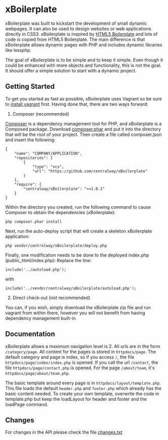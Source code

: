xBoilerplate
==================================

xBoilerplate was built to kickstart the development of small dynamic webpages. It can also be used to design
websites or web applications directly in CSS3. xBoilerplate is inspired by [HTML5 Boilerplate](http://html5boilerplate.com/)
and lots of code is copied from HTML5 Boilerplate. The main difference is that xBoilerplate allows dynamic pages
with PHP and includes dynamic libraries like lessphp.

The goal of xBoilerplate is to be simple and to keep it simple. Even though it could be enhanced with more objects
and functionality, this is not the goal. It should offer a simple solution to start with a dynamic project.


Getting Started
---------------
To get you started as fast as possible, xBoilerplate uses Vagrant so be sure to
[install vagrant](http://vagrantup.com/docs/getting-started/index.html) first. Having done that, there are two ways forward:

1) Composer (recommended)

[Composer](http://getcomposer.org/doc/00-intro.md) is a dependency management tool for PHP, and xBoilerplate is a
Composed package. Download [composer.phar](http://getcomposer.org/composer.phar) and put it into the directory that
will be the root of your project. Then create a file called composer.json and insert the following:

	{
	    "name": "COMPANY/APPLICATION",
	    "repositories": [
	        {
	            "type": "vcs",
	            "url": "https://github.com/centralway/xBoilerplate"
	        }
	    ],
	    "require": {
	        "centralway/xBoilerplate": ">=1.0.1"
	    }
	}

Within the directory you created, run the following command to cause Composer to obtain the dependencies (xBoilerplate):

    php composer.phar install

Next, run the auto-deploy script that will create a skeleton xBoilerplate application:

    php vendor/centralway/xBoilerplate/deploy.php

Finally, one modification needs to be done to the deployed index.php (public_html/index.php):
Replace the line:

    include('../autoload.php');
 
with

    include('../vendor/centralway/xBoilerplate/autoload.php');


2) Direct check-out (not recommended)

You can, if you wish, simply download the xBoilerplate zip file and run vagrant from within there, however you will not
benefit from having dependency management built-in.


Documentation
-------------
xBoilerplate allows a maximum navigation level is 2. All urls are in the form `/category/page`. All content for the
pages is stored in `httpdocs/page`. The default category and page is index, so if you access `/`, the file
`httpdocs/page/index/index.php` is opened. If you call the url `/contact`, the file `httpdocs/page/contact.php`
is opened. For the page `/about/team`, it's `httpdocs/page/about/team.php`.

The basic template around every page is in `httpdocs/layout/template.php`. This file loads the default `header.php` and
`footer.php` which already has the basic content needed. To create your own template, overwrite the code in template.php
but keep the loadLayout for header and footer and the loadPage command.



Changes
-------
For changes in the API please check the file [changes.txt](https://github.com/ruflin/xBoilerplate/blob/master/changes.txt)
